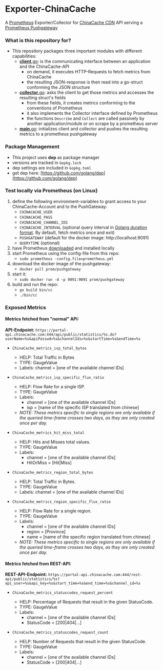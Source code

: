 # Exporter-ChinaCache

A [Prometheus](https://prometheus.io/download/) Exporter/Collector for [ChinaCache CDN](https://en.chinacache.com/) API serving a [Prometheus Pushgateway](https://github.com/prometheus/pushgateway)

### What is this repository for?
* This repository packages three important modules with different capabilities:
    + [**client**.go](./client.go): is the communicating interface between an application and the ChinaCache-API
        - on demand, it executes HTTP-Requests to fetch metrics from ChinaCache
        - the resulting JSON-response is then read into a go-struct conforming the JSON structure
    + [**collector**.go](./collector.go): asks the client to get those metrics and accesses the resulting struct's fields
        - from these fields, it creates metrics conforming to the conventions of Prometheus
        - it also implements the Collector interface defined by Prometheus
        - the functions `Describe` and `Collect` are called passively by another
          application/module or on scrape by a prometheus server
    + [**main**.go](./main.go): initializes client and collector and pushes the resulting metrics to a prometheus pushgateway

### Package Management
* This project uses **dep** as package manager
* versions are tracked in `Gopkg.lock`
* dep settings are included in `Gopkg.toml`
* get dep here: [https://github.com/golang/dep](https://github.com/golang/dep)

### Test locally via Prometheus (on Linux)
1. define the following environment-variables to grant access to your ChinaCache-Account and to the PushGateway:
    + `CHINACACHE_USER`
    + `CHINACACHE_PASS`
    + `CHINACACHE_CHANNEL_IDS`
    + `CHINACACHE_INTERVAL` (optional query interval in [Golang duration format][1]. By default, fetch metrics once and exit)
    + `PUSHGATEWAY` (default for the docker image: http://localhost:9091)
    + `QUERYTIME` (optional)
2. have Prometheus [downloaded](https://prometheus.io/download/) and installed locally
3. start Prometheus using the config-file from this repo:
    + `sudo prometheus -config.file=prometheus.yml`
4. download the docker image of the pushgateway:
    + `docker pull prom/pushgateway`
5. start it:
    + `sudo docker run -d -p 9091:9091 prom/pushgateway`
6. build and run the repo:
    + `go build bin/cc`
    + `./bin/cc`

### Exposed Metrics
#### Metrics fetched from "normal" API:
**API-Endpoint:** `https://portal-api.chinacache.com:444/api/public/statistics/%s.do?userName=%s&apiPasswd=%s&channelIds=%s&startTime=%s&endTime=%s`


- `ChinaCache_metrics_isp_total_bytes`
    + HELP: Total Traffic in Bytes
    + TYPE: GaugeValue
    + Labels: channel = [one of the available channel IDs]

- `ChinaCache_metrics_isp_specific_flux_ratio`
    + HELP: Flow Rate for a single ISP.
    + TYPE: GaugeValue
    + Labels:
        * channel = [one of the available channel IDs]
        * isp = [name of the specific ISP translated from chinese]
    + *NOTE: These metrics specific to single regions are only available if the queried time-frame crosses two days, as they are only created once per day.*

- `ChinaCache_metrics_hit_miss_total`
    + HELP: Hits and Misses total values.
    + TYPE: GaugeValue
    + Labels:
        * channel = [one of the available channel IDs]
        * HitOrMiss = [Hit|Miss]

- `ChinaCache_metrics_region_total_bytes`
    + HELP: Total Traffic in Bytes.
    + TYPE: GaugeValue
    + Labels: channel = [one of the available channel IDs]

- `ChinaCache_metrics_region_specific_flux_ratio`
    + HELP: Flow Rate for a single region.
    + TYPE: GaugeValue
    + Labels:
        * channel = [one of the available channel IDs]
        * region = [Province]
        * name = [name of the specific region translated from chinese]
    + *NOTE: These metrics specific to single regions are only available if the queried time-frame crosses two days, as they are only created once per day.*

#### Metrics fetched from REST-API:

**REST-API-Endpoint:** `https://portal-api.chinacache.com:444/rest-api/public/statistics/%s?api_user=%s&api_key=%s&start_time=%s&end_time=%s&channel_id=%s`

- `ChinaCache_metrics_statuscodes_request_percent`
    + HELP: Percentage of Requests that result in the given StatusCode.
    + TYPE: GaugeValue
    + Labels:
        * channel = [one of the available channel IDs]
        * StatusCode = [200|404|...]

- `ChinaCache_metrics_statuscodes_request_count`
    + HELP: Number of Requests that result in the given StatusCode.
    + TYPE: GaugeValue
    + Labels:
        * channel = [one of the available channel IDs]
        * StatusCode = [200|404|...]

[1]: https://golang.org/pkg/time/#ParseDuration